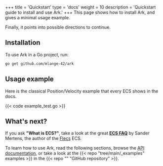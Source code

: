 +++
title = 'Quickstart'
type = 'docs'
weight = 10
description = 'Quickstart guide to install and use Ark.'
+++
This page shows how to install Ark, and gives a minimal usage example.

Finally, it points into possible directions to continue.

## Installation

To use Ark in a Go project, run:

```bash
go get github.com/mlange-42/ark
```

## Usage example

Here is the classical Position/Velocity example that every ECS shows in the docs.

{{< code example_test.go >}}

## What's next?

If you ask **"What is ECS?"**, take a look at the great [**ECS FAQ**](https://github.com/SanderMertens/ecs-faq) by Sander Mertens, the author of the [Flecs](http://flecs.dev) ECS.

To learn how to use Ark, read the following sections,
browse the [API documentation](https://pkg.go.dev/github.com/mlange-42/ark),
or take a look at the {{< repo "tree/main/_examples" examples >}} in the {{< repo "" "GitHub repository" >}}.
